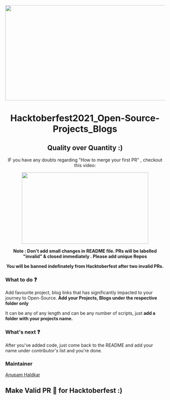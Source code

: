 <div align="center">
<img src="https://hacktoberfest.digitalocean.com/_nuxt/img/logo-hacktoberfest-full.f42e3b1.svg" width="700" height="300" style="width: 700px; height: 300px;">




# Hacktoberfest2021_Open-Source-Projects_Blogs
  

## Quality over Quantity :)
  

 IF you have any doubts regarding "How to merge your first PR" , checkout this video:<br>
  
<p><a target="_blank" href="https://hacktoberfest.digitalocean.com/resources?wvideo=tf3u5ruz5y"><img src="https://embedwistia-a.akamaihd.net/deliveries/4bdee00ef68274f35bc6ad84ac1e49c6.jpg?image_play_button_size=2x&amp;image_crop_resized=960x540&amp;image_play_button=1&amp;image_play_button_color=1e71e7e0" width="400" height="225" style="width: 400px; height: 225px;"></a></p>

**Note : Don't add small changes in README file. PRs will be labelled "invalid" & closed immediately . Please add unique Repos**

**You will be banned indefinately from Hacktoberfest after two invalid PRs.**
  
  </div>

### What to do ❓
Add favourite project, blog links that has significantly impacted to your journey to Open-Source.
**Add your Projects, Blogs under the respective folder only**

It can be any of any length and can be any number of scripts, just **add a folder with your projects name.**


### What's next ❓
After you've added code, just come back to the README and add your name under contributor's list and you're done.

### Maintainer
[Anupam Haldkar](https://twitter.com/anupamhaldkar)


## Make Valid PR 🙌 for **Hacktoberfest** :)
  

